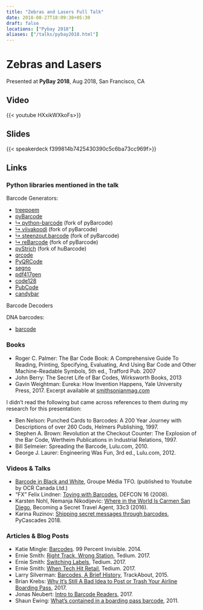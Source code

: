 ```yaml
---
title: "Zebras and Lasers Full Talk"
date: 2018-08-27T18:09:38+05:30
draft: false
locations: ["Pybay 2018"]
aliases: ["/talks/pybay2018.html"]
---
```


Zebras and Lasers
=================

Presented at **PyBay 2018**, Aug 2018, San Francisco, CA

Video
-----

{{< youtube HXxikWXkoFs>}}

Slides
------

{{< speakerdeck f399814b7425430390c5c6ba73cc969f>}}

Links
-----

### Python libraries mentioned in the talk

Barcode Generators:

* [treepoem](https://pypi.org/project/treepoem)
* [pyBarcode](https://pypi.org/project/pyBarcode)
* [↳ python-barcode](https://pypi.org/project/python-barcode) (fork of pyBarcode)
* [↳ viivakoodi](https://pypi.org/project/viivakoodi) (fork of pyBarcode)
* [↳ steenzout.barcode](https://pypi.org/project/steenzout.barcode) (fork of pyBarcode)
* [↳ reBarcode](https://pypi.org/project/reBarcode)  (fork of pyBarcode)
* [pyStrich](https://pypi.org/project/pyStrich) (fork of huBarcode)
* [qrcode](https://pypi.org/project/qrcode)
* [PyQRCode](https://pypi.org/project/PyQRCode)
* [segno](https://pypi.org/project/segno)
* [pdf417gen](https://pypi.org/project/pdf417gen)
* [code128](https://pypi.org/project/code128)
* [PubCode](https://pypi.org/project/PubCode)
* [candybar](https://pypi.org/project/candybar)

Barcode Decoders

DNA barcodes:

* [barcode](https://pypi.org/project/barcode/)

### Books

* Roger C. Palmer: The Bar Code Book: A Comprehensive Guide To Reading, Printing, Specifying, Evaluating, And Using Bar Code and Other Machine-Readable Symbols, 5th ed., Trafford Pub. 2007
* John Berry: The Secret Life of Bar Codes, Wirksworth Books, 2013
* Gavin Weightman: Eureka: How Invention Happens, Yale University Press, 2017. Excerpt available at [smithsonianmag.com](https://www.smithsonianmag.com/innovation/history-bar-code-180956704/)

I didn’t read the following but came across references to them during my research for this presentation:

* Ben Nelson: Punched Cards to Barcodes: A 200 Year Journey with Descriptions of over 260 Cods, Helmers Publishing, 1997.
* Stephen A. Brown: Revolution at the Checkout Counter: The Explosion of the Bar Code, Wertheim Publications in Industrial Relations, 1997.
* Bill Selmeier: Spreading the Barcode, Lulu.com, 2010.
* George J. Laurer: Engineering Was Fun, 3rd ed., Lulu.com, 2012.

### Videos & Talks

* [Barcode in Black and White](https://www.youtube.com/watch?v=FXPSd5o0GeU), Groupe Média TFO. (published to Youtube by OCR Canada Ltd.)
* “FX” Felix Lindner: [Toying with Barcodes](https://www.youtube.com/watch?v=qT_gwl1drhc), DEFCON 16 (2008).
* Karsten Nohl, Nemanja Nikodijevic: [Where in the World Is Carmen San Diego](https://media.ccc.de/v/33c3-7964-where_in_the_world_is_carmen_sandiego), Becoming a Secret Travel Agent, 33c3 (2016).
* Karina Ruzinov: [Shipping secret messages through barcodes](https://www.youtube.com/watch?v=01E5exVatGA), PyCascades 2018.

### Articles & Blog Posts

* Katie Mingle: [Barcodes](https://99percentinvisible.org/episode/barcodes/). 99 Percent Invisible. 2014.
* Ernie Smith: [Right Track, Wrong Station](https://tedium.co/2017/09/05/kartrak-railroad-barcode-history/), Tedium. 2017.
* Ernie Smith: [Switching Labels](https://tedium.co/2017/11/13/retail-theft-ticket-switching/), Tedium. 2017.
* Ernie Smith: [When Tech Hit Retail](https://tedium.co/2017/07/20/point-of-sale-retail-history/), Tedium. 2017.
* Larry Silverman: [Barcodes, A Brief History](https://corp.trackabout.com/barcodes-brief-history), TrackAbout, 2015.
* Brian Krebs: [Why It’s Still A Bad Idea to Post or Trash Your Airline Boarding Pass](https://krebsonsecurity.com/2017/08/why-its-still-a-bad-idea-to-post-or-trash-your-airline-boarding-pass/), 2017.
* Jonas Neubert: [Intro to Barcode Readers](http://jonemo.github.io/neubertify/2017/02/26/intro-to-barcode-readers/), 2017.
* Shaun Ewing: [What’s contained in a boarding pass barcode](https://shaun.net/notes/whats-contained-in-a-boarding-pass-barcode/), 2011.
